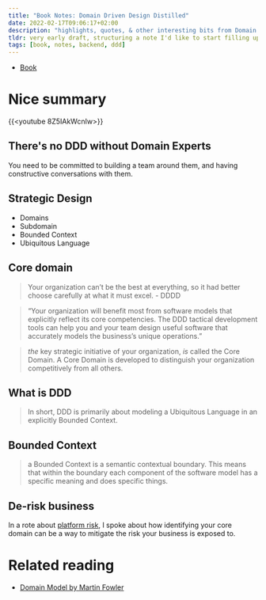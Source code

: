 ```yaml
---
title: "Book Notes: Domain Driven Design Distilled"
date: 2022-02-17T09:06:17+02:00
description: "highlights, quotes, & other interesting bits from Domain Driven Design Distilled and Implementing DDD by Vaughn Vernon"
tldr: very early draft, structuring a note I'd like to start filling up at some point 🙂
tags: [book, notes, backend, ddd]
---
```


- [Book](https://www.goodreads.com/book/show/28602719-domain-driven-design-distilled)

# Nice summary

{{<youtube 8Z5IAkWcnIw>}}

## There's no DDD without Domain Experts

You need to be committed to building a team around them, and having constructive conversations with them.

## Strategic Design

- Domains
- Subdomain
- Bounded Context
- Ubiquitous Language

## Core domain
> Your organization can’t be the best at everything, so it had better choose carefully at what it must excel. - DDDD

> “Your organization will benefit most from software models that explicitly reflect its core competencies. The DDD tactical development tools can help you and your team design useful software that accurately models the business’s unique operations.”

> *the* key strategic initiative of your organization, *is* called the Core Domain. A Core Domain is developed to distinguish your organization competitively from all others.

## What is DDD
> In short, DDD is primarily about modeling a Ubiquitous Language in an explicitly Bounded Context.

## Bounded Context
> a Bounded Context is a semantic contextual boundary.
> This means that within the boundary each component of the software model has a specific meaning and does specific things.

## De-risk business
In a rote about [platform risk](/platform-risk), I spoke about how identifying your core domain can be a way to mitigate the risk your business is exposed to.

# Related reading
- [Domain Model by Martin Fowler](https://martinfowler.com/eaaCatalog/domainModel.html)
